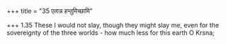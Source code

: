 +++
title = "35 एतान्न हन्तुमिच्छामि"

+++
1.35 These I would not slay, though they might slay me, even for the
sovereignty of the three worlds - how much less for this earth O Krsna;
